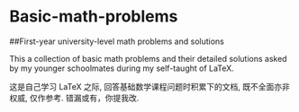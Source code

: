 # Basic-math-problems
##First-year university-level math problems and solutions

This a collection of basic math problems and their detailed solutions asked by my younger schoolmates during my self-taught of LaTeX.

这是自己学习 LaTeX 之际, 回答基础数学课程问题时积累下的文档, 既不全面亦非权威, 仅作参考. 错漏或有，你提我改.
